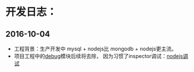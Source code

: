 # 开发日志：

## 2016-10-04
* 工程背景：生产开发中 mysql + nodejs比 mongodb + nodejs更主流。
* 项目工程中的[debug](https://www.npmjs.com/package/debug)模块后续将去除， 因为习惯了inspector调试：[nodejs调试](http://i5ting.github.io/node-debug-tutorial/)